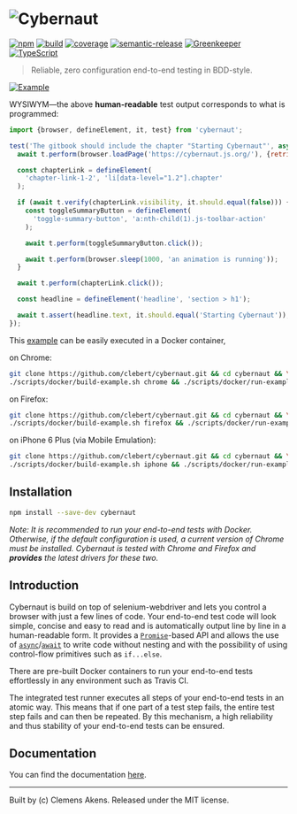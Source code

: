 # ![Cybernaut][logo-svg]

[![npm][npm-cybernaut-badge]][npm-cybernaut]
[![build][travis-ci-badge]][travis-ci]
[![coverage][coveralls-badge]][coveralls]
[![semantic-release][semantic-release-badge]][semantic-release]
[![Greenkeeper][greenkeeper-badge]][greenkeeper]
[![TypeScript][typescript-badge]][typescript]

> Reliable, zero configuration end-to-end testing in BDD-style.

[![Example][example-png]][example-png]

WYSIWYM—the above **human-readable** test output corresponds to what is programmed:

```js
import {browser, defineElement, it, test} from 'cybernaut';

test('The gitbook should include the chapter "Starting Cybernaut"', async t => {
  await t.perform(browser.loadPage('https://cybernaut.js.org/'), {retries: 0});

  const chapterLink = defineElement(
    'chapter-link-1-2', 'li[data-level="1.2"].chapter'
  );

  if (await t.verify(chapterLink.visibility, it.should.equal(false))) {
    const toggleSummaryButton = defineElement(
      'toggle-summary-button', 'a:nth-child(1).js-toolbar-action'
    );

    await t.perform(toggleSummaryButton.click());

    await t.perform(browser.sleep(1000, 'an animation is running'));
  }

  await t.perform(chapterLink.click());

  const headline = defineElement('headline', 'section > h1');

  await t.assert(headline.text, it.should.equal('Starting Cybernaut'));
});
```

This [example][example] can be easily executed in a Docker container,

on Chrome:

```sh
git clone https://github.com/clebert/cybernaut.git && cd cybernaut && \
./scripts/docker/build-example.sh chrome && ./scripts/docker/run-example.sh chrome
```

on Firefox:

```sh
git clone https://github.com/clebert/cybernaut.git && cd cybernaut && \
./scripts/docker/build-example.sh firefox && ./scripts/docker/run-example.sh firefox
```

on iPhone 6 Plus (via Mobile Emulation):

```sh
git clone https://github.com/clebert/cybernaut.git && cd cybernaut && \
./scripts/docker/build-example.sh iphone && ./scripts/docker/run-example.sh iphone
```

## Installation

```sh
npm install --save-dev cybernaut
```

*Note: It is recommended to run your end-to-end tests with Docker.
Otherwise, if the default configuration is used, a current version of Chrome must be installed.
Cybernaut is tested with Chrome and Firefox and **provides** the latest drivers for these two.*

## Introduction

Cybernaut is build on top of selenium-webdriver and lets you control a browser with just a few lines of code.
Your end-to-end test code will look simple, concise and easy to read and is automatically output line by line in a human-readable form.
It provides a [`Promise`][mdn-promise]-based API and allows the use of [`async`][mdn-async]/[`await`][mdn-await] to write code without nesting and with the possibility of using control-flow primitives such as `if...else`.

There are pre-built Docker containers to run your end-to-end tests effortlessly in any environment such as Travis CI.

The integrated test runner executes all steps of your end-to-end tests in an atomic way.
This means that if one part of a test step fails, the entire test step fails and can then be repeated.
By this mechanism, a high reliability and thus stability of your end-to-end tests can be ensured.

## Documentation

You can find the documentation [here][homepage].

---
Built by (c) Clemens Akens. Released under the MIT license.

[coveralls]: https://coveralls.io/github/clebert/cybernaut?branch=master
[coveralls-badge]: https://coveralls.io/repos/github/clebert/cybernaut/badge.svg?branch=master
[example]: https://github.com/clebert/cybernaut/tree/master/example
[example-png]: https://clebert.github.io/cybernaut/images/example.png
[greenkeeper]: https://greenkeeper.io/
[greenkeeper-badge]: https://badges.greenkeeper.io/clebert/cybernaut.svg
[homepage]: https://cybernaut.js.org/
[logo-svg]: https://clebert.github.io/cybernaut/images/logo.svg
[mdn-async]: https://developer.mozilla.org/en-US/docs/Web/JavaScript/Reference/Statements/async_function
[mdn-await]: https://developer.mozilla.org/en-US/docs/Web/JavaScript/Reference/Operators/await
[mdn-promise]: https://developer.mozilla.org/en-US/docs/Web/JavaScript/Reference/Global_Objects/Promise
[npm-cybernaut]: https://www.npmjs.com/package/cybernaut
[npm-cybernaut-badge]: https://img.shields.io/npm/v/cybernaut.svg?maxAge=3600
[semantic-release]: https://github.com/semantic-release/semantic-release
[semantic-release-badge]: https://img.shields.io/badge/%20%20%F0%9F%93%A6%F0%9F%9A%80-semantic--release-e10079.svg
[travis-ci]: https://travis-ci.org/clebert/cybernaut
[travis-ci-badge]: https://travis-ci.org/clebert/cybernaut.svg?branch=master
[typescript]: http://www.typescriptlang.org/
[typescript-badge]: https://img.shields.io/badge/TypeScript-friendly-blue.svg
